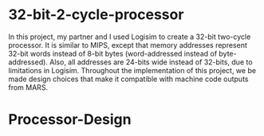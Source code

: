 # 32-bit-2-cycle-processor
In this project, my partner and I used Logisim to create a 32-bit two-cycle processor. It is similar to MIPS, except that memory addresses represent 32-bit words instead of 8-bit bytes (word-addressed instead of byte-addressed). Also, all addresses are 24-bits wide instead of 32-bits, due to limitations in Logisim. Throughout the implementation of this project, we be made design choices that make it compatible with machine code outputs from MARS.
# Processor-Design
